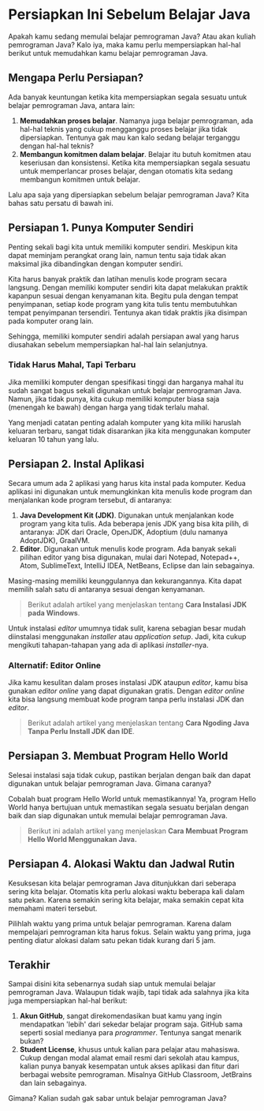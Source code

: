 # Persiapkan Ini Sebelum Belajar Java

Apakah kamu sedang memulai belajar pemrograman Java? Atau akan kuliah pemrograman Java? Kalo iya, maka kamu perlu mempersiapkan hal-hal berikut untuk memudahkan kamu belajar pemrograman Java.

## Mengapa Perlu Persiapan?

Ada banyak keuntungan ketika kita mempersiapkan segala sesuatu untuk belajar pemrograman Java, antara lain:

1. **Memudahkan proses belajar**. Namanya juga belajar pemrograman, ada hal-hal teknis yang cukup mengganggu proses belajar jika tidak dipersiapkan. Tentunya gak mau kan kalo sedang belajar terganggu dengan hal-hal teknis?
2. **Membangun komitmen dalam belajar**. Belajar itu butuh komitmen atau keseriusan dan konsistensi. Ketika kita mempersiapkan segala sesuatu untuk memperlancar proses belajar, dengan otomatis kita sedang membangun komitmen untuk belajar.

Lalu apa saja yang dipersiapkan sebelum belajar pemrograman Java? Kita bahas satu persatu di bawah ini.

## Persiapan 1. Punya Komputer Sendiri

Penting sekali bagi kita untuk memiliki komputer sendiri. Meskipun kita dapat meminjam perangkat orang lain, namun tentu saja tidak akan maksimal jika dibandingkan dengan komputer sendiri. 

Kita harus banyak praktik dan latihan menulis kode program secara langsung. Dengan memiliki komputer sendiri kita dapat melakukan praktik kapanpun sesuai dengan kenyamanan kita. Begitu pula dengan tempat penyimpanan, setiap kode program yang kita tulis tentu membutuhkan tempat penyimpanan tersendiri. Tentunya akan tidak praktis jika disimpan pada komputer orang lain.

Sehingga, memiliki komputer sendiri adalah persiapan awal yang harus diusahakan sebelum mempersiapkan hal-hal lain selanjutnya.

### Tidak Harus Mahal, Tapi Terbaru

Jika memiliki komputer dengan spesifikasi tinggi dan harganya mahal itu sudah sangat bagus sekali digunakan untuk belajar pemrograman Java. Namun, jika tidak punya, kita cukup memiliki komputer biasa saja (menengah ke bawah) dengan harga yang tidak terlalu mahal.

Yang menjadi catatan penting adalah komputer yang kita miliki haruslah keluaran terbaru, sangat tidak disarankan jika kita menggunakan komputer keluaran 10 tahun yang lalu. 

## Persiapan 2. Instal Aplikasi 

Secara umum ada 2 aplikasi yang harus kita instal pada komputer. Kedua aplikasi ini digunakan untuk memungkinkan kita menulis kode program dan menjalankan kode program tersebut, di antaranya:

1. **Java Development Kit (JDK)**. Digunakan untuk menjalankan kode program yang kita tulis. Ada beberapa jenis JDK yang bisa kita pilih, di antaranya: JDK dari Oracle, OpenJDK, Adoptium (dulu namanya AdoptJDK), GraalVM.
2. **Editor**. Digunakan untuk menulis kode program. Ada banyak sekali pilihan editor yang bisa digunakan, mulai dari Notepad, Notepad++, Atom, SublimeText, IntelliJ IDEA, NetBeans, Eclipse dan lain sebagainya.

Masing-masing memiliki keunggulannya dan kekurangannya. Kita dapat memilih salah satu di antaranya sesuai dengan kenyamanan.

> Berikut adalah artikel yang menjelaskan tentang **Cara Instalasi JDK pada Windows**. 

Untuk instalasi *editor* umumnya tidak sulit, karena sebagian besar mudah diinstalasi menggunakan *installer* atau *application setup*. Jadi, kita cukup mengikuti tahapan-tahapan yang ada di aplikasi *installer*-nya.

### Alternatif: Editor Online

Jika kamu kesulitan dalam proses instalasi JDK ataupun *editor*, kamu bisa gunakan *editor online* yang dapat digunakan gratis. Dengan *editor online* kita bisa langsung membuat kode program tanpa perlu instalasi JDK dan *editor*.

> Berikut adalah artikel yang menjelaskan tentang **Cara Ngoding Java Tanpa Perlu Install JDK dan IDE**.

## Persiapan 3. Membuat Program Hello World

Selesai instalasi saja tidak cukup, pastikan berjalan dengan baik dan dapat digunakan untuk belajar pemrograman Java. Gimana caranya?

Cobalah buat program Hello World untuk memastikannya! Ya, program Hello World hanya bertujuan untuk memastikan segala sesuatu berjalan dengan baik dan siap digunakan untuk memulai belajar pemrograman Java.

> Berikut ini adalah artikel yang menjelaskan **Cara Membuat Program Hello World Menggunakan Java.**

## Persiapan 4. Alokasi Waktu dan Jadwal Rutin

Kesuksesan kita belajar pemrograman Java ditunjukkan dari seberapa sering kita belajar. Otomatis kita perlu alokasi waktu beberapa kali dalam satu pekan. Karena semakin sering kita belajar, maka semakin cepat kita memahami materi tersebut.

Pilihlah waktu yang prima untuk belajar pemrograman. Karena dalam mempelajari pemrograman kita harus fokus. Selain waktu yang prima, juga penting diatur alokasi dalam satu pekan tidak kurang dari 5 jam.

## Terakhir

Sampai disini kita sebenarnya sudah siap untuk memulai belajar pemrograman Java. Walaupun tidak wajib, tapi tidak ada salahnya jika kita juga mempersiapkan hal-hal berikut:

1. **Akun GitHub**, sangat direkomendasikan buat kamu yang ingin mendapatkan 'lebih' dari sekedar belajar program saja. GitHub sama seperti sosial medianya para *programmer*. Tentunya sangat menarik bukan?
2. **Student License**, khusus untuk kalian para pelajar atau mahasiswa. Cukup dengan modal alamat email resmi dari sekolah atau kampus, kalian punya banyak kesempatan untuk akses aplikasi dan fitur dari berbagai website pemrograman. Misalnya GitHub Classroom, JetBrains dan lain sebagainya.

Gimana? Kalian sudah gak sabar untuk belajar pemrograman Java?